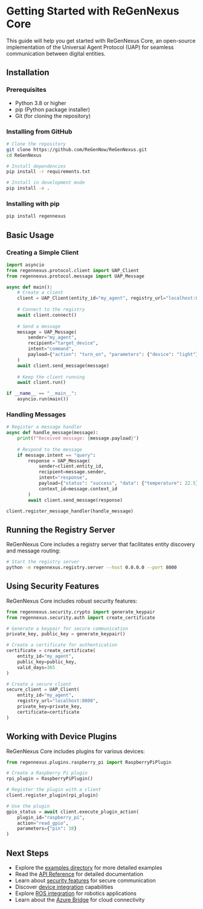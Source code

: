 # Getting Started with ReGenNexus Core

This guide will help you get started with ReGenNexus Core, an open-source implementation of the Universal Agent Protocol (UAP) for seamless communication between digital entities.

## Installation

### Prerequisites

- Python 3.8 or higher
- pip (Python package installer)
- Git (for cloning the repository)

### Installing from GitHub

```bash
# Clone the repository
git clone https://github.com/ReGenNow/ReGenNexus.git
cd ReGenNexus

# Install dependencies
pip install -r requirements.txt

# Install in development mode
pip install -e .
```

### Installing with pip

```bash
pip install regennexus
```

## Basic Usage

### Creating a Simple Client

```python
import asyncio
from regennexus.protocol.client import UAP_Client
from regennexus.protocol.message import UAP_Message

async def main():
    # Create a client
    client = UAP_Client(entity_id="my_agent", registry_url="localhost:8000")
    
    # Connect to the registry
    await client.connect()
    
    # Send a message
    message = UAP_Message(
        sender="my_agent",
        recipient="target_device",
        intent="command",
        payload={"action": "turn_on", "parameters": {"device": "light"}}
    )
    await client.send_message(message)
    
    # Keep the client running
    await client.run()

if __name__ == "__main__":
    asyncio.run(main())
```

### Handling Messages

```python
# Register a message handler
async def handle_message(message):
    print(f"Received message: {message.payload}")
    
    # Respond to the message
    if message.intent == "query":
        response = UAP_Message(
            sender=client.entity_id,
            recipient=message.sender,
            intent="response",
            payload={"status": "success", "data": {"temperature": 22.5}},
            context_id=message.context_id
        )
        await client.send_message(response)

client.register_message_handler(handle_message)
```

## Running the Registry Server

ReGenNexus Core includes a registry server that facilitates entity discovery and message routing:

```bash
# Start the registry server
python -m regennexus.registry.server --host 0.0.0.0 --port 8000
```

## Using Security Features

ReGenNexus Core includes robust security features:

```python
from regennexus.security.crypto import generate_keypair
from regennexus.security.auth import create_certificate

# Generate a keypair for secure communication
private_key, public_key = generate_keypair()

# Create a certificate for authentication
certificate = create_certificate(
    entity_id="my_agent",
    public_key=public_key,
    valid_days=365
)

# Create a secure client
secure_client = UAP_Client(
    entity_id="my_agent",
    registry_url="localhost:8000",
    private_key=private_key,
    certificate=certificate
)
```

## Working with Device Plugins

ReGenNexus Core includes plugins for various devices:

```python
from regennexus.plugins.raspberry_pi import RaspberryPiPlugin

# Create a Raspberry Pi plugin
rpi_plugin = RaspberryPiPlugin()

# Register the plugin with a client
client.register_plugin(rpi_plugin)

# Use the plugin
gpio_status = await client.execute_plugin_action(
    plugin_id="raspberry_pi",
    action="read_gpio",
    parameters={"pin": 18}
)
```

## Next Steps

- Explore the [examples directory](../examples/) for more detailed examples
- Read the [API Reference](api_reference.md) for detailed documentation
- Learn about [security features](security.md) for secure communication
- Discover [device integration](device_integration.md) capabilities
- Explore [ROS integration](ros_integration.md) for robotics applications
- Learn about the [Azure Bridge](azure_bridge.md) for cloud connectivity
